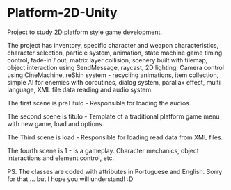 # Platform-2D-Unity
Project to study 2D platform style game development.

The project has inventory, specific character and weapon characteristics, character selection, particle system, animation, state machine game timing control, fade-in / out, matrix layer collision, scenery built with tilemap, object interaction using SendMessage, raycast, 2D lighting, Camera control using CineMachine, reSkin system - recycling animations, item collection, simple AI for enemies with coroutines, dialog system, parallax effect, multi language, XML file data reading and audio system.

The first scene is preTitulo - Responsible for loading the audios.

The second scene is titulo - Template of a traditional platform game menu with new game, load and options.

The Third scene is load - Responsible for loading read data from XML files.

The fourth scene is 1 - Is a gameplay. Character mechanics, object interactions and element control, etc.

PS. The classes are coded with attributes in Portuguese and English. 
Sorry for that ... but I hope you will understand! :D
